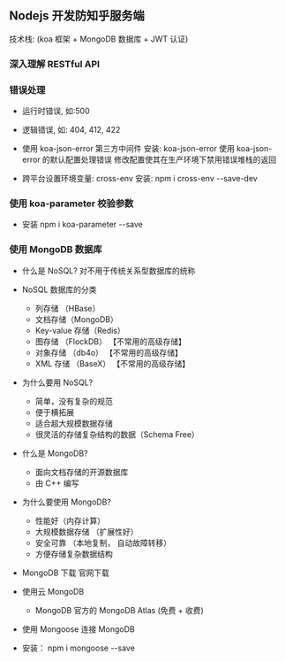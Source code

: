 ## Nodejs 开发防知乎服务端

技术栈: (koa 框架 + MongoDB 数据库 + JWT 认证)

### 深入理解 RESTful API

### 错误处理

- 运行时错误, 如:500
- 逻辑错误, 如: 404, 412, 422

- 使用 koa-json-error 第三方中间件
  安装: koa-json-error
  使用 koa-json-error 的默认配置处理错误
  修改配置使其在生产环境下禁用错误堆栈的返回

- 跨平台设置环境变量: cross-env
  安装: npm i cross-env --save-dev

### 使用 koa-parameter 校验参数

- 安装
  npm i koa-parameter --save

### 使用 MongoDB 数据库

- 什么是 NoSQL?
  对不用于传统关系型数据库的统称

- NoSQL 数据库的分类

  - 列存储 （HBase）
  - 文档存储（MongoDB）
  - Key-value 存储（Redis）
  - 图存储 （FlockDB） 【不常用的高级存储】
  - 对象存储 （db4o） 【不常用的高级存储】
  - XML 存储 （BaseX） 【不常用的高级存储】

- 为什么要用 NoSQL?

  - 简单，没有复杂的规范
  - 便于横拓展
  - 适合超大规模数据存储
  - 很灵活的存储复杂结构的数据（Schema Free）

- 什么是 MongoDB?

  - 面向文档存储的开源数据库
  - 由 C++ 编写

- 为什么要使用 MongoDB?

  - 性能好（内存计算）
  - 大规模数据存储 （扩展性好）
  - 安全可靠 （本地复制， 自动故障转移）
  - 方便存储复杂数据结构

- MongoDB 下载
  官网下载

- 使用云 MongoDB

  - MongoDB 官方的 MongoDB Atlas (免费 + 收费)

- 使用 Mongoose 连接 MongoDB
- 安装： npm i mongoose --save
